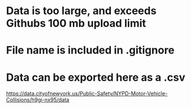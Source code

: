 # Data is too large, and exceeds Githubs 100 mb upload limit
# File name is included in .gitignore
# Data can be exported here as a .csv
https://data.cityofnewyork.us/Public-Safety/NYPD-Motor-Vehicle-Collisions/h9gi-nx95/data

